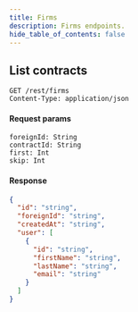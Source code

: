 ```yaml
---
title: Firms
description: Firms endpoints.
hide_table_of_contents: false
---
```


## List contracts

```request
GET /rest/firms
Content-Type: application/json
```

#### Request params

```params
foreignId: String
contractId: String
first: Int
skip: Int
```

#### Response

```json
{
  "id": "string",
  "foreignId": "string",
  "createdAt": "string",
  "user": [
    {
      "id": "string",
      "firstName": "string",
      "lastName": "string",
      "email": "string"
    }
  ]
}
```
